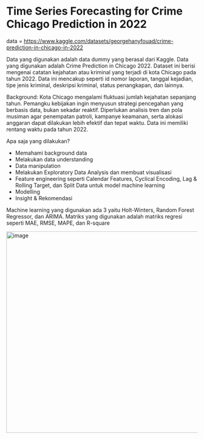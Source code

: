 # Time Series Forecasting for Crime Chicago Prediction in 2022

data = https://www.kaggle.com/datasets/georgehanyfouad/crime-prediction-in-chicago-in-2022

Data yang digunakan adalah data dummy yang berasal dari Kaggle. Data yang digunakan adalah Crime Prediction in Chicago 2022. 
Dataset ini berisi mengenai catatan kejahatan atau kriminal yang terjadi di kota Chicago pada tahun 2022. 
Data ini mencakup seperti id nomor laporan, tanggal kejadian, tipe jenis kriminal, deskripsi kriminal, status penangkapan, dan lainnya.

Background: 
Kota Chicago mengalami fluktuasi jumlah kejahatan sepanjang tahun. Pemangku kebijakan ingin menyusun strategi pencegahan yang berbasis data, bukan sekadar reaktif.
Diperlukan analisis tren dan pola musiman agar penempatan patroli, kampanye keamanan, serta alokasi anggaran dapat dilakukan lebih efektif dan tepat waktu. Data ini memiliki rentang waktu pada tahun 2022.

Apa saja yang dilakukan?
- Memahami background data
- Melakukan data understanding
- Data manipulation
- Melakukan Exploratory Data Analysis dan membuat visualisasi
- Feature engineering seperti Calendar Features, Cyclical Encoding, Lag & Rolling Target, dan Split Data untuk model machine learning
- Modelling
- Insight & Rekomendasi

Machine learning yang digunakan ada 3 yaitu Holt-Winters, Random Forest Regressor, dan ARIMA.
Matriks yang digunakan adalah matriks regresi seperti MAE, RMSE, MAPE, dan R-square

<img width="1340" height="529" alt="image" src="https://github.com/user-attachments/assets/a522b687-5053-4715-a8a2-0522a5899361" />
